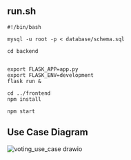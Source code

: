 ## run.sh
```
#!/bin/bash

mysql -u root -p < database/schema.sql

cd backend


export FLASK_APP=app.py
export FLASK_ENV=development
flask run &

cd ../frontend
npm install

npm start
```

## Use Case Diagram
![voting_use_case drawio](https://github.com/RybOlya/sw_doc_design_project/assets/91027975/00bc42d8-9fe7-49d1-bcf6-75024f087721)
